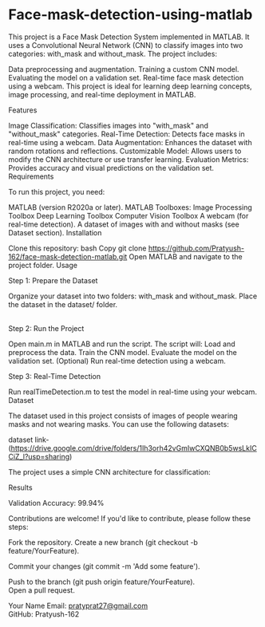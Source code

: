 # Face-mask-detection-using-matlab

This project is a Face Mask Detection System implemented in MATLAB. It uses a Convolutional Neural Network (CNN) to classify images into two categories: with_mask and without_mask. The project includes:

Data preprocessing and augmentation.
Training a custom CNN model.
Evaluating the model on a validation set.
Real-time face mask detection using a webcam.
This project is ideal for learning deep learning concepts, image processing, and real-time deployment in MATLAB.

Features

Image Classification: Classifies images into "with_mask" and "without_mask" categories.
Real-Time Detection: Detects face masks in real-time using a webcam.
Data Augmentation: Enhances the dataset with random rotations and reflections.
Customizable Model: Allows users to modify the CNN architecture or use transfer learning.
Evaluation Metrics: Provides accuracy and visual predictions on the validation set.
Requirements

To run this project, you need:

MATLAB (version R2020a or later).
MATLAB Toolboxes:
Image Processing Toolbox
Deep Learning Toolbox
Computer Vision Toolbox
A webcam (for real-time detection).
A dataset of images with and without masks (see Dataset section).
Installation

Clone this repository:
bash
Copy
git clone https://github.com/Pratyush-162/face-mask-detection-matlab.git
Open MATLAB and navigate to the project folder.
Usage<br/>

Step 1: Prepare the Dataset

Organize your dataset into two folders: with_mask and without_mask.
Place the dataset in the dataset/ folder.<br/>

<br/>Step 2: Run the Project

Open main.m in MATLAB and run the script.
The script will:
Load and preprocess the data.
Train the CNN model.
Evaluate the model on the validation set.
(Optional) Run real-time detection using a webcam.<br/>

Step 3: Real-Time Detection<br/>

Run realTimeDetection.m to test the model in real-time using your webcam.<br/>
Dataset

The dataset used in this project consists of images of people wearing masks and not wearing masks. You can use the following datasets:<br/>

dataset link- (https://drive.google.com/drive/folders/1Ih3orh42vGmIwCXQNB0b5wsLkICCiZ_l?usp=sharing)



The project uses a simple CNN architecture for classification:


Results

Validation Accuracy: 99.94%<br/>

Contributions are welcome! If you'd like to contribute, please follow these steps:

Fork the repository.
Create a new branch (git checkout -b feature/YourFeature).<br/>

Commit your changes (git commit -m 'Add some feature').<br/>

Push to the branch (git push origin feature/YourFeature).<br/>
Open a pull request.


Your Name
Email: pratyprat27@gmail.com<br/>
GitHub: Pratyush-162


